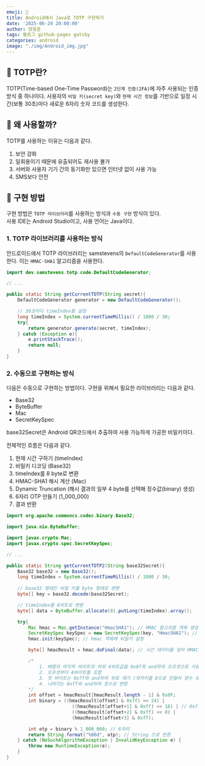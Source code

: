 ```yaml
---
emoji: 🤖
title: Android에서 Java로 TOTP 구현하기
date: '2025-06-29 20:00:00'
author: 양원준
tags: 블로그 github-pages gatsby
categories: android
image: "./img/Android_img.jpg"
---
```


## 📌 TOTP란?
TOTP(Time-based One-Time Password)는 `2단계 인증(2FA)`에 자주 사용되는 인증 방식 중 하나이다. 사용자의 `비밀 키(secret key)`와 `현재 시간 정보`를 기반으로 일정 시간(보통 30초)마다 새로운 6자리 숫자 코드를 생성한다.

## 📌 왜 사용할까?
TOTP를 사용하는 이유는 다음과 같다.
1. 보안 강화
2. 일회용이기 때문에 유출되어도 재사용 불가
3. 서버와 사용자 기기 간의 동기화만 있으면 인터넷 없이 사용 가능
4. SMS보다 안전

## 📌 구현 방법
구현 방법은 `TOTP 라이브러리`를 사용하는 방식과 `수동 구현` 방식이 있다.<br>사용 IDE는 Android Studio이고, 사용 언어는 Java이다.

### 1. TOTP 라이브러리를 사용하는 방식
안드로이드에서 TOTP 라이브러리는 samstevens의 `DefaultCodeGenerator`를 사용한다. 이는 `HMAC-SHA1` 알고리즘을 사용한다.

```java
import dev.samstevens.totp.code.DefaultCodeGenerator;

// ...

public static String getCurrentTOTP(String secret){
    DefaultCodeGenerator generator = new DefaultCodeGenerator();

    // 30초마다 timeIndex를 설정
    long timeIndex = System.currentTimeMillis() / 1000 / 30;
    try{
        return generator.generate(secret, timeIndex);
    } catch (Exception e){
        e.printStackTrace();
        return null;
    }
}
```

### 2. 수동으로 구현하는 방식
다음은 수동으로 구현하는 방법이다. 구현을 위해서 필요한 라이브러리는 다음과 같다.
- Base32
- ByteBuffer
- Mac
- SecretKeySpec

base32Secret은 Android QR코드에서 추출하여 사용 가능하게 가공한 비밀키이다.

전체적인 흐름은 다음과 같다.
1. 현재 시간 구하기 (timeIndex)
2. 비밀키 디코딩 (Base32)
3. timeIndex를 8 byte로 변환
4. HMAC-SHA1 해시 계산 (Mac)
5. Dynamic Truncation (해시 결과의 일부 4 byte를 선택해 정수값(binary) 생성)
6. 6자리 OTP 만들기 (1_000_000)
7. 결과 반환

```java
import org.apache.commoncs.codec.binary.Base32;

import java.nio.ByteBuffer;

import javax.crypto.Mac;
import javax.crypto.spec.SecretKeySpec;

// ...

public static String getCurrentTOTP2(String base32Secret){
    Base32 base32 = new Base32();
    long timeIndex = System.currentTimeMillis() / 1000 / 30;
    
    // base32 형태인 비밀 키를 byte 형태로 변환
    byte[] key = base32.decode(base32Secret);

    // timeIndex를 8비트로 변환
    byte[] data = ByteBuffer.allocate(8).putLong(timeIndex).array();

    try{
        Mac hmac = Mac.getInstance("HmacSHA1"); // HMAC 알고리즘 객체 생성
        SecretKeySpec keySpec = new SecretKeySpec(key, "HmacSHA1"); // 비밀키를 SecretKeySpec 형태로 래핑하여 HMAC에 전달 가능한 형태로 바꿈
        hmac.init(keySpec); // hmac 객체에 비밀키 설정

        byte[] hmacResult = hmac.doFinal(data); // 시간 데이터를 넣어 HMAC 해시를 계산

        /*
            1. 배열의 마지막 바이트의 하위 4비트값을 0x0f와 and하여 오프셋으로 사용
            2. 오프셋부터 4바이트를 조합
            3. 첫 바이트는 0x7f와 and하여 부호 제거 (첫자리를 0으로 만들어 양수 유지)
            4. 나머지는 0xff와 and하여 정수로 변환
        */
        int offset = hmacResult[hmacResult.length - 1] & 0x0F;
        int binary = ((hmacResult[offset] & 0x7f) << 24) |
                        ((hmacResult[offset+1] & 0xff) << 16) | // 0xff : 부호 제거/안전한 정수로 변환 역할
                        ((hmacResult[offset+2] & 0xff) << 8) |
                        (hmacResult[offset+3] & 0xff);

        int otp = binary % 1_000_000; // 6자리
        return String.format("%06d", otp); // String 으로 반환
    } catch (NoSuchAlgorithmException | InvalidKeyException e) {
        throw new RuntimeException(e);
    }
}
```

```toc
```
